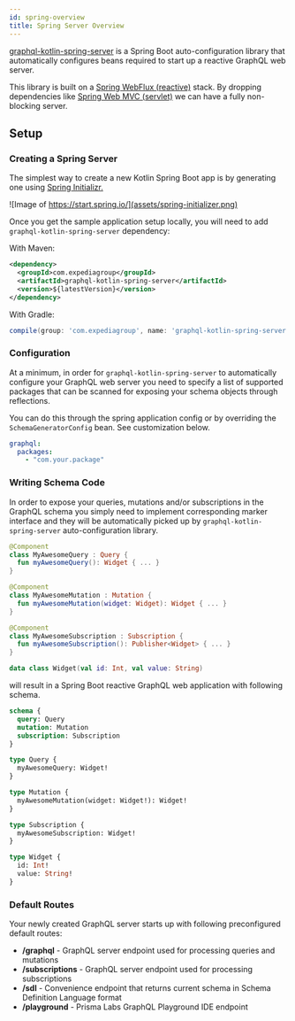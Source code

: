 ```yaml
---
id: spring-overview
title: Spring Server Overview
---
```


[graphql-kotlin-spring-server](https://github.com/ExpediaGroup/graphql-kotlin/tree/master/graphql-kotlin-spring-server)
is a Spring Boot auto-configuration library that automatically configures beans required to start up a reactive GraphQL
web server.

This library is built on a [Spring WebFlux (reactive)](https://docs.spring.io/spring/docs/current/spring-framework-reference/web-reactive.html) stack. By dropping dependencies like [Spring Web MVC (servlet)](https://docs.spring.io/spring/docs/current/spring-framework-reference/web.html) we can have a fully non-blocking server.

## Setup

### Creating a Spring Server

The simplest way to create a new Kotlin Spring Boot app is by generating one using [Spring Initializr.](https://start.spring.io/)

![Image of https://start.spring.io/](assets/spring-initializer.png)

Once you get the sample application setup locally, you will need to add `graphql-kotlin-spring-server` dependency:

With Maven:

```xml
<dependency>
  <groupId>com.expediagroup</groupId>
  <artifactId>graphql-kotlin-spring-server</artifactId>
  <version>${latestVersion}</version>
</dependency>
```

With Gradle:

```groovy
compile(group: 'com.expediagroup', name: 'graphql-kotlin-spring-server', version: "$latestVersion")
```

### Configuration

At a minimum, in order for `graphql-kotlin-spring-server` to automatically configure your GraphQL web server you need to
specify a list of supported packages that can be scanned for exposing your schema objects through reflections.

You can do this through the spring application config or by overriding the `SchemaGeneratorConfig` bean. See customization below.

```yaml
graphql:
  packages:
    - "com.your.package"
```

### Writing Schema Code
In order to expose your queries, mutations and/or subscriptions in the GraphQL schema you simply need to implement
corresponding marker interface and they will be automatically picked up by `graphql-kotlin-spring-server`
auto-configuration library.

```kotlin
@Component
class MyAwesomeQuery : Query {
  fun myAwesomeQuery(): Widget { ... }
}

@Component
class MyAwesomeMutation : Mutation {
  fun myAwesomeMutation(widget: Widget): Widget { ... }
}

@Component
class MyAwesomeSubscription : Subscription {
  fun myAwesomeSubscription(): Publisher<Widget> { ... }
}

data class Widget(val id: Int, val value: String)
```

will result in a Spring Boot reactive GraphQL web application with following schema.

```graphql
schema {
  query: Query
  mutation: Mutation
  subscription: Subscription
}

type Query {
  myAwesomeQuery: Widget!
}

type Mutation {
  myAwesomeMutation(widget: Widget!): Widget!
}

type Subscription {
  myAwesomeSubscription: Widget!
}

type Widget {
  id: Int!
  value: String!
}
```

### Default Routes

Your newly created GraphQL server starts up with following preconfigured default routes:

* **/graphql** - GraphQL server endpoint used for processing queries and mutations
* **/subscriptions** - GraphQL server endpoint used for processing subscriptions
* **/sdl** - Convenience endpoint that returns current schema in Schema Definition Language format
* **/playground** - Prisma Labs GraphQL Playground IDE endpoint
